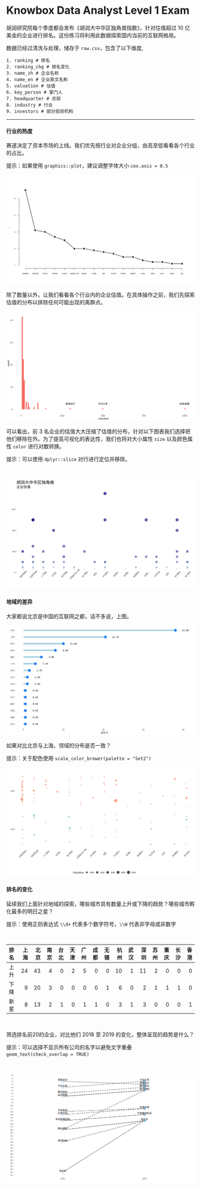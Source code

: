 Knowbox Data Analyst Level 1 Exam
================

胡润研究院每个季度都会发布《胡润大中华区独角兽指数》，针对估值超过 10 亿美金的企业进行排名。这份练习将利用此数据探索国内当前的互联网格局。

数据已经过清洗与处理，储存于 `raw.csv`，包含了以下维度,

    1. ranking # 排名
    2. ranking_chg # 排名变化
    3. name_zh # 企业名称
    4. name_en # 企业英文名称
    5. valuation # 估值
    6. key_person # 掌门人
    7. headquarter # 总部
    8. industry # 行业
    9. investors # 部分投资机构

-----

#### 行业的热度

赛道决定了资本市场的上线。我们优先按行业对企业分组，由高至低看看各个行业的占比。

提示：如果使用 `graphics::plot`，建议调整字体大小 `cex.axis = 0.5`

![](README_files/figure-gfm/unnamed-chunk-2-1.png)<!-- -->

除了数量以外，让我们看看各个行业内的企业估值。在具体操作之前，我们先探索估值的分布以排除任何可能出现的离群点。

![](README_files/figure-gfm/unnamed-chunk-3-1.png)<!-- -->

可以看出，前 3 名企业的估值大大压缩了估值的分布，针对以下图表我们选择把他们移除在外。为了提高可视化的表达性，我们也将对大小属性 `size`
以及颜色属性 `color` 进行对数转换。

提示：可以使用 `dplyr::slice` 对行进行定位并移除。

</br>

![](README_files/figure-gfm/unnamed-chunk-4-1.png)<!-- -->

#### 地域的差异

大家都说北京是中国的互联网之都，话不多说，上图。

![](README_files/figure-gfm/unnamed-chunk-5-1.png)<!-- -->

如果对比北京与上海，领域的分布是否一致？

提示：关于配色使用 `scale_color_brewer(palette = "Set2")`

![](README_files/figure-gfm/unnamed-chunk-6-1.png)<!-- -->

#### 排名的变化

延续我们上面针对地域的探索，哪些城市具有数量上升或下降的趋势？哪些城市孵化最多的明日之星？

提示：使用正则表达式 `\\d+` 代表多个数字符号，`\\W`
代表非字母或非数字

</br>

| 排名 | 上海 | 北京 | 南京 | 台北 | 天津 | 广州 | 成都 | 无锡 | 杭州 | 武汉 | 深圳 | 苏州 | 重庆 | 长沙 | 香港 |
| :- | -: | -: | -: | -: | -: | -: | -: | -: | -: | -: | -: | -: | -: | -: | -: |
| 上升 | 24 | 43 |  4 |  0 |  2 |  5 |  0 |  0 | 10 |  1 | 11 |  2 |  0 |  0 |  0 |
| 下降 |  9 | 20 |  3 |  0 |  0 |  0 |  0 |  1 |  6 |  0 |  2 |  1 |  1 |  1 |  0 |
| 新星 |  8 | 13 |  2 |  1 |  0 |  1 |  1 |  0 |  3 |  1 |  3 |  0 |  0 |  0 |  1 |

</br>

筛选排名前20的企业，对比他们 2018 至 2019 的变化，整体呈现的趋势是什么？

提示：可以选择不显示所有公司的名字以避免文字重叠 `geom_text(check_overlap = TRUE)`

</br>

![](README_files/figure-gfm/unnamed-chunk-8-1.png)<!-- -->
